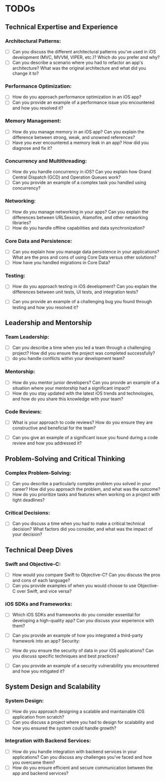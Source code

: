 #  TODOs

## Technical Expertise and Experience
### Architectural Patterns:

- [ ] Can you discuss the different architectural patterns you've used in iOS development (MVC, MVVM, VIPER, etc.)? Which do you prefer and why?
- [ ] Can you describe a scenario where you had to refactor an app's architecture? What was the original architecture and what did you change it to?

### Performance Optimization:

- [ ] How do you approach performance optimization in an iOS app?
- [ ] Can you provide an example of a performance issue you encountered and how you resolved it?

### Memory Management:

- [ ] How do you manage memory in an iOS app? Can you explain the difference between strong, weak, and unowned references?
- [ ] Have you ever encountered a memory leak in an app? How did you diagnose and fix it?

### Concurrency and Multithreading:

- [ ] How do you handle concurrency in iOS? Can you explain how Grand Central Dispatch (GCD) and Operation Queues work?
- [ ] Can you provide an example of a complex task you handled using concurrency?

### Networking:

- [ ] How do you manage networking in your apps? Can you explain the differences between URLSession, Alamofire, and other networking libraries?
- [ ] How do you handle offline capabilities and data synchronization?

### Core Data and Persistence:

- [ ] Can you explain how you manage data persistence in your applications? What are the pros and cons of using Core Data versus other solutions?
- [ ] How have you handled migrations in Core Data?

### Testing:

- [ ] How do you approach testing in iOS development? Can you explain the differences between unit tests, UI tests, and integration tests?
- [ ] Can you provide an example of a challenging bug you found through testing and how you resolved it?


## Leadership and Mentorship
### Team Leadership:

- [ ] Can you describe a time when you led a team through a challenging project? How did you ensure the project was completed successfully?
- [ ]  do you handle conflicts within your development team?

### Mentorship:

- [ ] How do you mentor junior developers? Can you provide an example of a situation where your mentorship had a significant impact?
- [ ] How do you stay updated with the latest iOS trends and technologies, and how do you share this knowledge with your team?

### Code Reviews:

- [ ] What is your approach to code reviews? How do you ensure they are constructive and beneficial for the team?
- [ ] Can you give an example of a significant issue you found during a code review and how you addressed it?


## Problem-Solving and Critical Thinking

### Complex Problem-Solving:

- [ ] Can you describe a particularly complex problem you solved in your career? How did you approach the problem, and what was the outcome?
- [ ] How do you prioritize tasks and features when working on a project with tight deadlines?

### Critical Decisions:

- [ ] Can you discuss a time when you had to make a critical technical decision? What factors did you consider, and what was the impact of your decision?


## Technical Deep Dives
### Swift and Objective-C:

- [ ] How would you compare Swift to Objective-C? Can you discuss the pros and cons of each language?
- [ ] Can you provide examples of when you would choose to use Objective-C over Swift, and vice versa?

### iOS SDKs and Frameworks:

- [ ] Which iOS SDKs and frameworks do you consider essential for developing a high-quality app? Can you discuss your experience with them?
- [ ] Can you provide an example of how you integrated a third-party framework into an app?
Security:

- [ ] How do you ensure the security of data in your iOS applications? Can you discuss specific techniques and best practices?
- [ ] Can you provide an example of a security vulnerability you encountered and how you mitigated it?


## System Design and Scalability
### System Design:

- [ ] How do you approach designing a scalable and maintainable iOS application from scratch?
- [ ] Can you discuss a project where you had to design for scalability and how you ensured the system could handle growth?

### Integration with Backend Services:

- [ ] How do you handle integration with backend services in your applications? Can you discuss any challenges you've faced and how you overcame them?
- [ ] How do you ensure efficient and secure communication between the app and backend services?
